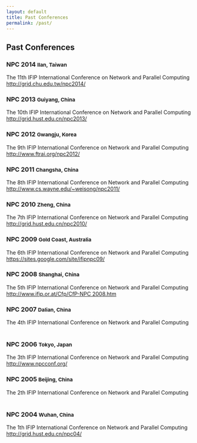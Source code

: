 ```yaml
---
layout: default
title: Past Conferences
permalink: /past/
---
```


<div class="row">
  <div class="col-md-8">
    <h2>Past Conferences</h2>
  </div>
</div>

<div class="row">  
  <div class="col-md-6">
      <h3>NPC 2014 <small>Ilan, Taiwan</small></h3>
      The 11th IFIP International Conference on Network and Parallel Computing <br/>
      <a href="http://grid.chu.edu.tw/npc2014/">http://grid.chu.edu.tw/npc2014/</a>
  </div>
  
  <div class="col-md-6">
    <h3>NPC 2013 <small>Guiyang, China</small></h3>
    The 10th IFIP International Conference on Network and Parallel Computing <br/>
    <a href="http://grid.hust.edu.cn/npc2013/">http://grid.hust.edu.cn/npc2013/</a>
  </div>

  <div class="col-md-6">
    <h3>NPC 2012 <small>Gwangju, Korea</small></h3>
    The 9th IFIP International Conference on Network and Parallel Computing <br/>
    <a href="http://www.ftrai.org/npc2012/">http://www.ftrai.org/npc2012/</a>
  </div>

  <div class="col-md-6">
    <h3>NPC 2011 <small>Changsha, China</small></h3>
    The 8th IFIP International Conference on Network and Parallel Computing <br/>
    <a href="http://www.cs.wayne.edu/~weisong/npc2011/">http://www.cs.wayne.edu/~weisong/npc2011/</a>
  </div>

  <div class="col-md-6">
    <h3>NPC 2010 <small>Zheng, China</small></h3>
    The 7th IFIP International Conference on Network and Parallel Computing <br/>
    <a href="http://grid.hust.edu.cn/npc2010/">http://grid.hust.edu.cn/npc2010/</a>
  </div>

  <div class="col-md-6">
    <h3>NPC 2009 <small>Gold Coast, Australia</small></h3>
    The 6th IFIP International Conference on Network and Parallel Computing <br/>
    <a href="https://sites.google.com/site/ifipnpc09/">https://sites.google.com/site/ifipnpc09/</a>
  </div>

  <div class="col-md-6">
    <h3>NPC 2008 <small>Shanghai, China</small></h3>
    The 5th IFIP International Conference on Network and Parallel Computing <br/>
    <a href="http://www.ifip.or.at/Cfp/CfP-NPC%202008.htm">http://www.ifip.or.at/Cfp/CfP-NPC 2008.htm</a>
  </div>

  <div class="col-md-6">
    <h3>NPC 2007 <small>Dalian, China</small></h3>
    The 4th IFIP International Conference on Network and Parallel Computing <br/>
    <br/>
  </div>

  <div class="col-md-6">
    <h3>NPC 2006 <small>Tokyo, Japan</small></h3>
    The 3th IFIP International Conference on Network and Parallel Computing <br/>
    <a href="http://www.npcconf.org/">http://www.npcconf.org/</a>
  </div>

  <div class="col-md-6">
    <h3>NPC 2005 <small>Beijing, China</small></h3>
    The 2th IFIP International Conference on Network and Parallel Computing <br/>
    <br/>
  </div>

  <div class="col-md-6">
    <h3>NPC 2004 <small>Wuhan, China</small></h3>
    The 1th IFIP International Conference on Network and Parallel Computing <br/>
    <a href="http://grid.hust.edu.cn/npc04/">http://grid.hust.edu.cn/npc04/</a>
  </div>
</div>
